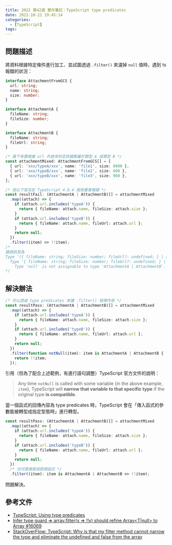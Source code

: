 ```yaml
---
title: 2022 第42週 實作筆記：TypeScript type predicates
date: 2022-10-21 19:45:14
categories:
  - [TypeScript]
tags:
---
```


## 問題描述

將資料根據特定條件進行加工、並試圖透過 `.filter()` 來濾掉 `null` 值時，遇到 ts 報錯的狀況：

```ts
interface AttachmentFromGCS {
  url: string;
  name: string;
  size: number;
}

interface AttachmentA {
  fileName: string;
  fileSize: number;
}

interface AttachmentB {
  fileName: string;
  fileUrl: string;
}

/* 接下來要根據 url 內容來判定該檔案屬於類型 A 或類型 B */
const attachmentMixed: AttachmentFromGCS[] = [
  { url: 'xxx/typeA/xxx', name: 'file1', size: 8000 },
  { url: 'xxx/typeB/xxx', name: 'file2', size: 600 },
  { url: 'xxx/typeB/xxx', name: 'file3', size: 960 },
];

/* 但以下寫法在 TypeScript 4.8.4 版依舊會報錯 */
const resultFail: (AttachmentA | AttachmentB)[] = attachmentMixed
  .map((attach) => {
    if (attach.url.includes('typeA')) {
      return { fileName: attach.name, fileSize: attach.size };
    }
    if (attach.url.includes('typeB')) {
      return { fileName: attach.name, fileUrl: attach.url };
    }
    return null;
  })
  .filter((item) => !!item);
/* 
錯誤訊息為
Type '({ fileName: string; fileSize: number; fileUrl?: undefined; } | { fileName: string; fileUrl: string; fileSize?: undefined; } | null)[]' is not assignable to type '(AttachmentA | AttachmentB)[]'.
  Type '{ fileName: string; fileSize: number; fileUrl?: undefined; } | { fileName: string; fileUrl: string; fileSize?: undefined; } | null' is not assignable to type 'AttachmentA | AttachmentB'.
    Type 'null' is not assignable to type 'AttachmentA | AttachmentB'.
*/
```

## 解決辦法

```ts
/* 可以透過 type predicates 來讓 .filter() 發揮作用 */
const resultPass: (AttachmentA | AttachmentB)[] = attachmentMixed
  .map((attach) => {
    if (attach.url.includes('typeA')) {
      return { fileName: attach.name, fileSize: attach.size };
    }
    if (attach.url.includes('typeB')) {
      return { fileName: attach.name, fileUrl: attach.url };
    }
    return null;
  })
  .filter(function notNull(item): item is AttachmentA | AttachmentB {
    return !!item;
  });
```

引用（但為了配合上述範例，有進行語句調整）TypeScript 官方文件的說明：

> Any time `notNull` is called with some variable (in the above example, `item`), TypeScript will **narrow that variable to that specific type** if the original type **is compatible**.

當一個函式的回傳內容為 type predicates 時，TypeScript 會在「傳入函式的參數能被轉型成指定型態時」進行轉型。

```ts
const resultPass: (AttachmentA | AttachmentB)[] = attachmentMixed
  .map((attach) => {
    if (attach.url.includes('typeA')) {
      return { fileName: attach.name, fileSize: attach.size };
    }
    if (attach.url.includes('typeB')) {
      return { fileName: attach.name, fileUrl: attach.url };
    }
    return null;
  })
  /* 也可直接寫成箭頭函式 */
  .filter((item): item is AttachmentA | AttachmentB => !!item);
```

問題解決。

## 參考文件

- [TypeScript: Using type predicates](https://www.typescriptlang.org/docs/handbook/2/narrowing.html#using-type-predicates)
- [Infer type guard => array.filter(x => !!x) should refine Array<T|null> to Array<T> #16069](https://github.com/microsoft/TypeScript/issues/16069)
- [StackOverFlow: TypeScript: Why is that my filter method cannot narrow the type and eliminate the undefined and false from the array](https://stackoverflow.com/questions/63541843/typescript-why-is-that-my-filter-method-cannot-narrow-the-type-and-eliminate-th)
